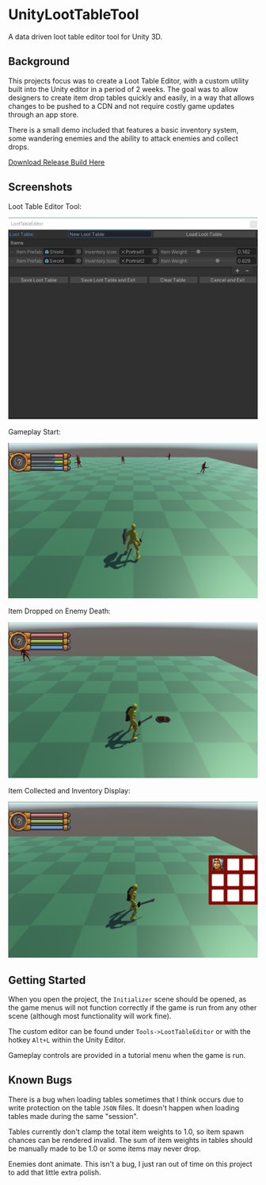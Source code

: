 # UnityLootTableTool
A data driven loot table editor tool for Unity 3D.
 
## Background

This projects focus was to create a Loot Table Editor, with a custom utility built into the Unity editor in a period of 2 weeks.
The goal was to allow designers to create item drop tables quickly and easily, in a way that allows changes
to be pushed to a CDN and not require costly game updates through an app store.

There is a small demo included that features a basic inventory system, some wandering enemies and the ability to
attack enemies and collect drops.

[Download Release Build Here](https://github.com/GroverErin/UnityLootTableTool/releases/download/v1.0.0/GroverErin_GAP351_FinalBuild_121621.zip)

## Screenshots

Loot Table Editor Tool:
<p align="center">
  <img src="https://github.com/GroverErin/UnityLootTableTool/blob/main/Screenshots/Editor1.png?raw=true" alt="Loot Table Editor"/>
</p>

Gameplay Start:
<p align="center">
  <img src="https://github.com/GroverErin/UnityLootTableTool/blob/main/Screenshots/Gameplay1.png?raw=true" alt="Game Demo"/>
</p>

Item Dropped on Enemy Death:
<p align="center">
  <img src="https://github.com/GroverErin/UnityLootTableTool/blob/main/Screenshots/Gameplay2.png?raw=true" alt="Item Dropped"/>
</p>

Item Collected and Inventory Display:
<p align="center">
  <img src="https://github.com/GroverErin/UnityLootTableTool/blob/main/Screenshots/Gameplay3.png?raw=true" alt="Item Collected"/>
</p>

## Getting Started

When you open the project, the `Initializer` scene should be opened, as the game menus will not function correctly if the
game is run from any other scene (although most functionality will work fine).

The custom editor can be found under `Tools->LootTableEditor` or with the hotkey `Alt+L` within the Unity Editor.

Gameplay controls are provided in a tutorial menu when the game is run.

## Known Bugs

There is a bug when loading tables sometimes that I think occurs due to write protection on the table `JSON` files.
It doesn't happen when loading tables made during the same "session".

Tables currently don't clamp the total item weights to 1.0, so item spawn chances can be rendered invalid. The sum of
item weights in tables should be manually made to be 1.0 or some items may never drop.

Enemies dont animate. This isn't a bug, I just ran out of time on this project to add that little extra polish.
